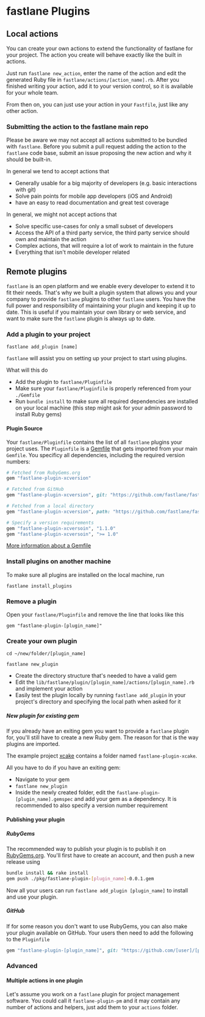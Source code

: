 # fastlane Plugins

## Local actions

You can create your own actions to extend the functionality of fastlane for your project. The action you create will behave exactly like the built in actions.

Just run `fastlane new_action`, enter the name of the action and edit the generated Ruby file in `fastlane/actions/[action_name].rb`. After you finished writing your action, add it to your version control, so it is available for your whole team.

From then on, you can just use your action in your `Fastfile`, just like any other action.

### Submitting the action to the fastlane main repo

Please be aware we may not accept all actions submitted to be bundled with `fastlane`. Before you submit a pull request adding the action to the `fastlane` code base, submit an issue proposing the new action and why it should be built-in.

In general we tend to accept actions that

- Generally usable for a big majority of developers (e.g. basic interactions with git)
- Solve pain points for mobile app developers (iOS and Android)
- have an easy to read documentation and great test coverage

In general, we might not accept actions that

- Solve specific use-cases for only a small subset of developers
- Access the API of a third party service, the third party service should own and maintain the action
- Complex actions, that will require a lot of work to maintain in the future
- Everything that isn't mobile developer related

## Remote plugins

`fastlane` is an open platform and we enable every developer to extend it to fit their needs. That's why we built a plugin system that allows you and your company to provide `fastlane` plugins to other `fastlane` users. You have the full power and responsibility of maintaining your plugin and keeping it up to date. This is useful if you maintain your own library or web service, and want to make sure the `fastlane` plugin is always up to date.

### Add a plugin to your project

```
fastlane add_plugin [name]
```

`fastlane` will assist you on setting up your project to start using plugins.

What will this do

- Add the plugin to `fastlane/Pluginfile`
- Make sure your `fastlane/Pluginfile` is properly referenced from your `./Gemfile`
- Run `bundle install` to make sure all required dependencies are installed on your local machine (this step might ask for your admin password to install Ruby gems)

#### Plugin Source

Your `fastlane/Pluginfile` contains the list of all `fastlane` plugins your project uses. The `Pluginfile` is a [Gemfile](http://bundler.io/gemfile.html) that gets imported from your main `Gemfile`.
You specificy all dependencies, including the required version numbers:

```ruby
# Fetched from RubyGems.org
gem "fastlane-plugin-xcversion"

# Fetched from GitHub
gem "fastlane-plugin-xcversion", git: "https://github.com/fastlane/fastlane-plugin-xcversion"

# Fetched from a local directory
gem "fastlane-plugin-xcversion", path: "https://github.com/fastlane/fastlane-plugin-xcversion"

# Specify a version requirements
gem "fastlane-plugin-xcversoin", "1.1.0"
gem "fastlane-plugin-xcversoin", ">= 1.0"
```

[More information about a Gemfile](http://bundler.io/gemfile.html)

### Install plugins on another machine

To make sure all plugins are installed on the local machine, run

```
fastlane install_plugins
```

### Remove a plugin

Open your `fastlane/Pluginfile` and remove the line that looks like this

```
gem "fastlane-plugin-[plugin_name]"
```

### Create your own plugin

```
cd ~/new/folder/[plugin_name]

fastlane new_plugin
```

- Create the directory structure that's needed to have a valid gem
- Edit the `lib/fastlane/plugin/[plugin_name]/actions/[plugin_name].rb` and implement your action
- Easily test the plugin locally by running `fastlane add_plugin` in your project's directory and specifying the local path when asked for it

##### New plugin for existing gem

If you already have an exiting gem you want to provide a `fastlane` plugin for, you'll still have to create a new Ruby gem. The reason for that is the way plugins are imported. 

The example project [xcake](https://github.com/jcampbell05/xcake) contains a folder named `fastlane-plugin-xcake`. 

All you have to do if you have an exiting gem:

- Navigate to your gem
- `fastlane new_plugin`
- Inside the newly created folder, edit the `fastlane-plugin-[plugin_name].gemspec` and add your gem as a dependency. It is recommended to also specify a version number requirement

#### Publishing your plugin

##### RubyGems

The recommended way to publish your plugin is to publish it on [RubyGems.org](https://rubygems.org). You'll first have to create an account, and then push a new release using

```sh
bundle install && rake install
gem push ./pkg/fastlane-plugin-[plugin_name]-0.0.1.gem
```

Now all your users can run `fastlane add_plugin [plugin_name]` to install and use your plugin.

##### GitHub

If for some reason you don't want to use RubyGems, you can also make your plugin available on GitHub. Your users then need to add the following to the `Pluginfile`

```ruby
gem "fastlane-plugin-[plugin_name]", git: "https://github.com/[user]/[plugin_name]"
```

### Advanced

#### Multiple actions in one plugin

Let's assume you work on a `fastlane` plugin for project management software. You could call it `fastlane-plugin-pm` and it may contain any number of actions and helpers, just add them to your `actions` folder.
